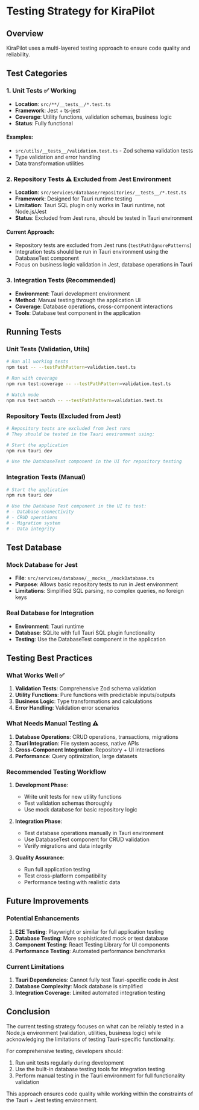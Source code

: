 # Testing Strategy for KiraPilot

## Overview

KiraPilot uses a multi-layered testing approach to ensure code quality and reliability.

## Test Categories

### 1. Unit Tests ✅ Working
- **Location**: `src/**/__tests__/*.test.ts`
- **Framework**: Jest + ts-jest
- **Coverage**: Utility functions, validation schemas, business logic
- **Status**: Fully functional

#### Examples:
- `src/utils/__tests__/validation.test.ts` - Zod schema validation tests
- Type validation and error handling
- Data transformation utilities

### 2. Repository Tests ⚠️ Excluded from Jest Environment
- **Location**: `src/services/database/repositories/__tests__/*.test.ts`
- **Framework**: Designed for Tauri runtime testing
- **Limitation**: Tauri SQL plugin only works in Tauri runtime, not Node.js/Jest
- **Status**: Excluded from Jest runs, should be tested in Tauri environment

#### Current Approach:
- Repository tests are excluded from Jest runs (`testPathIgnorePatterns`)
- Integration tests should be run in Tauri environment using the DatabaseTest component
- Focus on business logic validation in Jest, database operations in Tauri

### 3. Integration Tests (Recommended)
- **Environment**: Tauri development environment
- **Method**: Manual testing through the application UI
- **Coverage**: Database operations, cross-component interactions
- **Tools**: Database test component in the application

## Running Tests

### Unit Tests (Validation, Utils)
```bash
# Run all working tests
npm test -- --testPathPattern=validation.test.ts

# Run with coverage
npm run test:coverage -- --testPathPattern=validation.test.ts

# Watch mode
npm run test:watch -- --testPathPattern=validation.test.ts
```

### Repository Tests (Excluded from Jest)
```bash
# Repository tests are excluded from Jest runs
# They should be tested in the Tauri environment using:

# Start the application
npm run tauri dev

# Use the DatabaseTest component in the UI for repository testing
```

### Integration Tests (Manual)
```bash
# Start the application
npm run tauri dev

# Use the Database Test component in the UI to test:
# - Database connectivity
# - CRUD operations
# - Migration system
# - Data integrity
```

## Test Database

### Mock Database for Jest
- **File**: `src/services/database/__mocks__/mockDatabase.ts`
- **Purpose**: Allows basic repository tests to run in Jest environment
- **Limitations**: Simplified SQL parsing, no complex queries, no foreign keys

### Real Database for Integration
- **Environment**: Tauri runtime
- **Database**: SQLite with full Tauri SQL plugin functionality
- **Testing**: Use the DatabaseTest component in the application

## Testing Best Practices

### What Works Well ✅
1. **Validation Tests**: Comprehensive Zod schema validation
2. **Utility Functions**: Pure functions with predictable inputs/outputs
3. **Business Logic**: Type transformations and calculations
4. **Error Handling**: Validation error scenarios

### What Needs Manual Testing ⚠️
1. **Database Operations**: CRUD operations, transactions, migrations
2. **Tauri Integration**: File system access, native APIs
3. **Cross-Component Integration**: Repository + UI interactions
4. **Performance**: Query optimization, large datasets

### Recommended Testing Workflow

1. **Development Phase**:
   - Write unit tests for new utility functions
   - Test validation schemas thoroughly
   - Use mock database for basic repository logic

2. **Integration Phase**:
   - Test database operations manually in Tauri environment
   - Use DatabaseTest component for CRUD validation
   - Verify migrations and data integrity

3. **Quality Assurance**:
   - Run full application testing
   - Test cross-platform compatibility
   - Performance testing with realistic data

## Future Improvements

### Potential Enhancements
1. **E2E Testing**: Playwright or similar for full application testing
2. **Database Testing**: More sophisticated mock or test database
3. **Component Testing**: React Testing Library for UI components
4. **Performance Testing**: Automated performance benchmarks

### Current Limitations
1. **Tauri Dependencies**: Cannot fully test Tauri-specific code in Jest
2. **Database Complexity**: Mock database is simplified
3. **Integration Coverage**: Limited automated integration testing

## Conclusion

The current testing strategy focuses on what can be reliably tested in a Node.js environment (validation, utilities, business logic) while acknowledging the limitations of testing Tauri-specific functionality. 

For comprehensive testing, developers should:
1. Run unit tests regularly during development
2. Use the built-in database testing tools for integration testing
3. Perform manual testing in the Tauri environment for full functionality validation

This approach ensures code quality while working within the constraints of the Tauri + Jest testing environment.